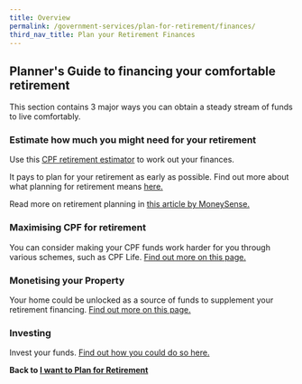 ```yaml
---
title: Overview
permalink: /government-services/plan-for-retirement/finances/
third_nav_title: Plan your Retirement Finances
---
```


## Planner's Guide to financing your comfortable retirement

This section contains 3 major ways you can obtain a steady stream of funds to live comfortably.

### Estimate how much you might need for your retirement

Use this <a href="https://www.cpf.gov.sg/eSvc/Web/Schemes/RetirementEstimator/RetirementEstimatorLanding" target="_blank">CPF retirement estimator</a> to work out your finances.

It pays to plan for your retirement as early as possible. Find out more about what planning for retirement means <a href="https://www.cpf.gov.sg/eSvc/Web/Schemes/RetirementCalculator/RetirementNeeds" target="_blank">here.</a>

Read more on retirement planning in <a href="https://www.moneysense.gov.sg/articles/2018/10/determine-your-retirement-needs" target="_blank">this article by MoneySense.</a>

### Maximising CPF for retirement

You can consider making your CPF funds work harder for you through various schemes, such as CPF Life. [Find out more on this page.](/government-services/plan-for-retirement/cpf/)

### Monetising your Property
Your home could be unlocked as a source of funds to supplement your retirement financing. [Find out more on this page.](/government-services/plan-for-retirement/monetising-property/)

### Investing
Invest your funds. [Find out how you could do so here.](/government-services/plan-for-retirement/investing/)


**Back to [I want to Plan for Retirement](/government-services/plan-for-retirement/overview/)**
